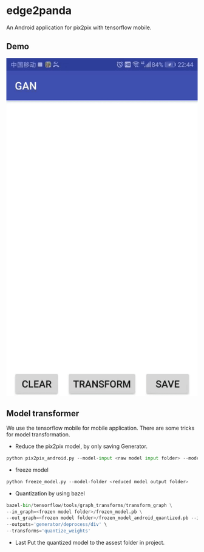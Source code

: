 # edge2panda
An Android application for pix2pix with tensorflow mobile. 

## Demo
![image](https://github.com/wzc118/edge2panda/blob/master/edge2pandas.gif)


## Model transformer
We use the tensorflow mobile for mobile application. There are some tricks for model transformation.
* Reduce the pix2pix model, by only saving Generator.
```Python
python pix2pix_android.py --model-input <raw model input folder> --model-output <reduced model output folder>
```
* freeze model
```Python
python freeze_model.py --model-folder <reduced model output folder>
```
* Quantization by using bazel
```Python
bazel-bin/tensorflow/tools/graph_transforms/transform_graph \
--in_graph=<frozen model folder>/frozen_model.pb \
--out_graph=<frozen model folder>/frozen_model_android_quantized.pb --inputs='image_tensor' \
--outputs='generator/deprocess/div' \
--transforms='quantize_weights'
```
* Last
Put the quantized model to the assest folder in project.
